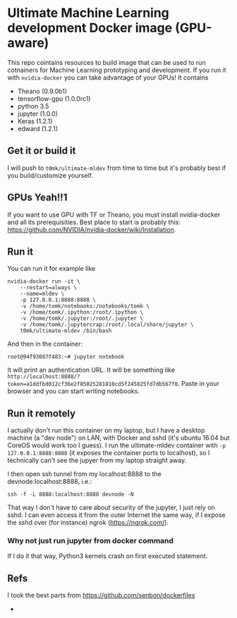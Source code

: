 # Ultimate Machine Learning development Docker image (GPU-aware)

This repo cointains resources to build image that can be used to run cotnainers for Machine Learning prototyping and development. If you run it with `nvidia-docker` you can take advantage of your GPUs! It contains

- Theano (0.9.0b1)
- tensorflow-gpu (1.0.0rc1)
- python 3.5
- jupyter (1.0.0)
- Keras (1.2.1)
- edward (1.2.1)

## Get it or build it

I will push to `t0mk/ultimate-mldev` from time to time but it's probably best if you build/customize yourself.

## GPUs Yeah!!1

If you want to use GPU with TF or Theano, you must install nvidia-docker and all its prerequisities. Best place to start is probably this: https://github.com/NVIDIA/nvidia-docker/wiki/Installation.

## Run it

You can run it for example like

```
nvidia-docker run -it \
    --restart=always \
    --name=mldev \
    -p 127.0.0.1:8888:8888 \
    -v /home/tomk/notebooks:/notebooks/tomk \
    -v /home/tomk/.ipython:/root/.ipython \
    -v /home/tomk/.jupyter:/root/.jupyter \
    -v /home/tomk/.jupytercrap:/root/.local/share/jupyter \
    t0mk/ultimate-mldev /bin/bash
```

And then in the container:

```
root@94f93087f483:~# jupyter notebook
```

It will print an authentication URL. It will be something like `http://localhost:8888/?token=a1ddfbd012cf36e2f85025281810cd5f245825fd7db567f0`. Paste in your browser and you can start writing notebooks.

## Run it remotely

I actually don't run this container on my laptop, but I have a desktop machine (a "dev node") on LAN, with Docker and sshd (it's ubuntu 16.04 but CoreOS would work too I guess). I run the ultimate-mldev container with `-p 127.0.0.1:8888:8888` (it exposes the container ports to localhost), so I technically can't see the jupyer from my laptop straight away.

I then open ssh tunnel from my localhost:8888 to the devnode:localhost:8888, i.e.:

```
ssh -f -L 8888:localhost:8888 devnode -N
```

That way I don't have to care about security of the jupyter, I just rely on sshd. I can even access it from the outer Internet the same way, if I expose the sshd over (for instance) ngrok (https://ngrok.com/).


### Why not just run jupyter from docker command

If I do it that way, Python3 kernels crash on first executed statement.


## Refs

I took the best parts from https://github.com/senbon/dockerfiles


- 
